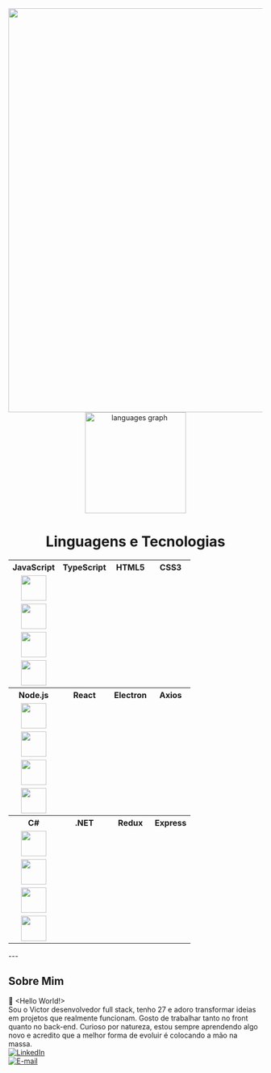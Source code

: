<div align="center">
  <img src="https://t3.ftcdn.net/jpg/07/96/02/16/360_F_796021659_T0fEiTbS0k3iae6UdY8iBESVDBFoMqkH.jpg" heigth="800" width="800">
</div>

<div align="center">
  <img src="https://github-readme-stats.vercel.app/api/top-langs?username=victorguimaraesdev&locale=en&hide_title=false&layout=compact&card_width=400&langs_count=5&theme=merko&hide_border=false&cache_seconds=1000" height="200" alt="languages graph" />
</div>

<div align="center">
  <h1>Linguagens e Tecnologias</h1>
</div>

<div align="center">

                                                                                                                                      
<table style="width:100%;">
  <tr>
    <th style="text-align: center;">JavaScript</th>
    <th style="text-align: center;">TypeScript</th>
    <th style="text-align: center;">HTML5</th>
    <th style="text-align: center;">CSS3</th>
  </tr>
  <tr>
    <td style="display: flex; justify-content: center; align-items: center;"><img src="https://cdn.jsdelivr.net/gh/devicons/devicon/icons/javascript/javascript-original.svg" width="50" height="50"></td>
    <td style="display: flex; justify-content: center; align-items: center;"><img src="https://cdn.jsdelivr.net/gh/devicons/devicon/icons/typescript/typescript-original.svg" width="50" height="50"></td>
    <td style="display: flex; justify-content: center; align-items: center;"><img src="https://cdn.jsdelivr.net/gh/devicons/devicon/icons/html5/html5-original.svg" width="50" height="50"></td>
    <td style="display: flex; justify-content: center; align-items: center;"><img src="https://cdn.jsdelivr.net/gh/devicons/devicon/icons/css3/css3-original.svg" width="50" height="50"></td>
  </tr>

  <tr>
    <th style="text-align: center;">Node.js</th>
    <th style="text-align: center;">React</th>
    <th style="text-align: center;">Electron</th>
    <th style="text-align: center;">Axios</th>
  </tr>
  <tr>
    <td style="display: flex; justify-content: center; align-items: center;"><img src="https://cdn.jsdelivr.net/gh/devicons/devicon/icons/nodejs/nodejs-original.svg" width="50" height="50"></td>
    <td style="display: flex; justify-content: center; align-items: center;"><img src="https://cdn.jsdelivr.net/gh/devicons/devicon/icons/react/react-original.svg" width="50" height="50"></td>
    <td style="display: flex; justify-content: center; align-items: center;"><img src="https://cdn.jsdelivr.net/gh/devicons/devicon/icons/electron/electron-original.svg" width="50" height="50"></td>
    <td style="display: flex; justify-content: center; align-items: center;"><img src="https://icon.icepanel.io/Technology/svg/Azios.svg" width="50" height="50"></td>
  </tr>

  <tr>
    <th style="text-align: center;">C#</th>
    <th style="text-align: center;">.NET</th>
    <th style="text-align: center;">Redux</th>
    <th style="text-align: center;">Express</th>
  </tr>
  <tr>
    <td style="display: flex; justify-content: center; align-items: center;"><img src="https://cdn.jsdelivr.net/gh/devicons/devicon/icons/csharp/csharp-original.svg" width="50" height="50"></td>
    <td style="display: flex; justify-content: center; align-items: center;"><img src="https://upload.wikimedia.org/wikipedia/commons/7/7d/Microsoft_.NET_logo.svg" width="50" height="50"></td>
    <td style="display: flex; justify-content: center; align-items: center;"><img src="https://cdn.jsdelivr.net/gh/devicons/devicon/icons/redux/redux-original.svg" width="50" height="50"></td>
    <td style="display: flex; justify-content: center; align-items: center;"><img src="https://cdn.jsdelivr.net/gh/devicons/devicon/icons/express/express-original.svg" width="50" height="50"></td>
  </tr>
</table>

</div>
---

## Sobre Mim

👋 <Hello World!>
</br>
 Sou o Victor desenvolvedor full stack, tenho 27 e adoro
 transformar ideias em projetos que realmente funcionam.
 Gosto de trabalhar tanto no front quanto no back-end.
 Curioso por natureza, estou sempre aprendendo algo novo e
 acredito que a melhor forma de evoluir é colocando a mão
 na massa. 
 </br>
[![LinkedIn](https://img.shields.io/badge/LinkedIn-blue?logo=linkedin)](https://www.linkedin.com/in/victor-guimaraes-05b608275/?trk=opento_sprofile_goalscard)  
[![E-mail](https://img.shields.io/badge/E--mail-red?logo=gmail)](mailto:victorguimaraesmax@gmail.com)
